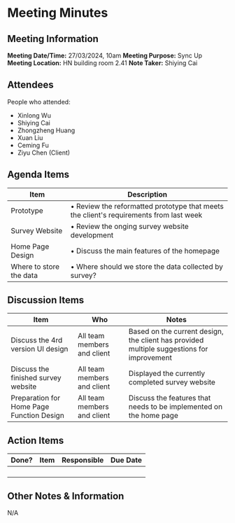 # Meeting Minutes
## Meeting Information
**Meeting Date/Time:** 27/03/2024, 10am 
**Meeting Purpose:** Sync Up  
**Meeting Location:** HN building room 2.41
**Note Taker:** Shiying Cai

## Attendees
People who attended:
- Xinlong Wu
- Shiying Cai
- Zhongzheng Huang
- Xuan Liu
- Ceming Fu
- Ziyu Chen (Client)

## Agenda Items

Item | Description
---- | ----
Prototype | • Review the reformatted prototype that meets the client's requirements from last week 
Survey Website | • Review the onging survey website development
Home Page Design | • Discuss the main features of the homepage 
Where to store the data | • Where should we store the data collected by survey?

## Discussion Items
Item | Who | Notes 
---- | ---- | ---- 
Discuss the 4rd version UI design | All team members and client | Based on the current design, the client has provided multiple suggestions for improvement
Discuss the finished survey website | All team members and client | Displayed the currently completed survey website
Preparation for Home Page Function Design | All team members and client | Discuss the features that needs to be implemented on the home page 
## Action Items
| Done? | Item | Responsible | Due Date |
| ---- | ---- | ---- | ---- |
|       |      |             |          |
|       |      |             |          |
|       |      |             |          |
|       |      |             |          |

## Other Notes & Information
N/A

